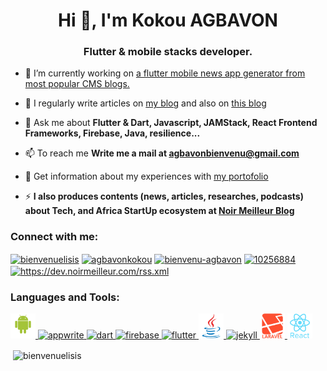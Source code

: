 <h1 align="center">Hi 👋, I'm Kokou AGBAVON</h1>
<h3 align="center">Flutter & mobile stacks developer.</h3>

- 🔭 I’m currently working on [a flutter mobile news app generator from most popular CMS blogs.](https://github.com/bienvenuelisis/flutter_cms_demo)

- 📝 I regularly write articles on [my blog](https://blog.theresilient.dev/) and also on [this blog](https://flutterjourney.theresilient.dev/)

- 💬 Ask me about **Flutter & Dart, Javascript, JAMStack, React Frontend Frameworks, Firebase, Java, resilience...**

- 📫 To reach me **Write me a mail at agbavonbienvenu@gmail.com**

- 📄 Get information about my experiences with [my portofolio](https://bienvenuelisis.github.io/)

- ⚡ **I also produces contents (news, articles, researches, podcasts) about Tech, and Africa StartUp ecosystem at [Noir Meilleur Blog](https://newsletter.theresilient.dev/)**

<h3 align="left">Connect with me:</h3>
<p align="left">
<a href="https://dev.to/bienvenuelisis" target="blank"><img align="center" src="https://cdn.jsdelivr.net/npm/simple-icons@3.0.1/icons/dev-dot-to.svg" alt="bienvenuelisis" height="30" width="40" /></a>
<a href="https://twitter.com/agbavonkokou" target="blank"><img align="center" src="https://raw.githubusercontent.com/rahuldkjain/github-profile-readme-generator/master/src/images/icons/Social/twitter.svg" alt="agbavonkokou" height="30" width="40" /></a>
<a href="https://linkedin.com/in/bienvenu-agbavon" target="blank"><img align="center" src="https://raw.githubusercontent.com/rahuldkjain/github-profile-readme-generator/master/src/images/icons/Social/linked-in-alt.svg" alt="bienvenu-agbavon" height="30" width="40" /></a>
<a href="https://stackoverflow.com/users/10256884" target="blank"><img align="center" src="https://raw.githubusercontent.com/rahuldkjain/github-profile-readme-generator/master/src/images/icons/Social/stack-overflow.svg" alt="10256884" height="30" width="40" /></a>
<a href="https://blog.theresilient.dev/" target="blank"><img align="center" src="https://raw.githubusercontent.com/rahuldkjain/github-profile-readme-generator/master/src/images/icons/Social/rss.svg" alt="https://dev.noirmeilleur.com/rss.xml" height="30" width="40" /></a>
</p>

<h3 align="left">Languages and Tools:</h3>
<p align="left"> <a href="https://developer.android.com" target="_blank"> <img src="https://raw.githubusercontent.com/devicons/devicon/master/icons/android/android-original-wordmark.svg" alt="android" width="40" height="40"/> </a> <a href="https://appwrite.io" target="_blank"> <img src="https://www.vectorlogo.zone/logos/appwriteio/appwriteio-icon.svg" alt="appwrite" width="40" height="40"/> </a> <a href="https://dart.dev" target="_blank"> <img src="https://www.vectorlogo.zone/logos/dartlang/dartlang-icon.svg" alt="dart" width="40" height="40"/> </a> </a> <a href="https://firebase.google.com/" target="_blank"> <img src="https://www.vectorlogo.zone/logos/firebase/firebase-icon.svg" alt="firebase" width="40" height="40"/> </a> <a href="https://flutter.dev" target="_blank"> <img src="https://www.vectorlogo.zone/logos/flutterio/flutterio-icon.svg" alt="flutter" width="40" height="40"/> </a> <a href="https://www.java.com" target="_blank"> <img src="https://raw.githubusercontent.com/devicons/devicon/master/icons/java/java-original.svg" alt="java" width="40" height="40"/> </a> <a href="https://jekyllrb.com/" target="_blank"> <img src="https://www.vectorlogo.zone/logos/jekyllrb/jekyllrb-icon.svg" alt="jekyll" width="40" height="40"/> </a> <a href="https://laravel.com/" target="_blank"> <img src="https://raw.githubusercontent.com/devicons/devicon/master/icons/laravel/laravel-plain-wordmark.svg" alt="laravel" width="40" height="40"/> </a> <a href="https://reactjs.org/" target="_blank"> <img src="https://raw.githubusercontent.com/devicons/devicon/master/icons/react/react-original-wordmark.svg" alt="react" width="40" height="40"/> </a> </p>

<p>&nbsp;<img align="center" src="https://github-readme-stats.vercel.app/api?username=bienvenuelisis&show_icons=true&locale=en" alt="bienvenuelisis" /></p>


